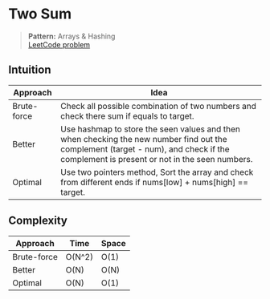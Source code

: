 # Two Sum

> **Pattern:** Arrays & Hashing  
> [LeetCode problem](https://leetcode.com/problems/two-sum/)

## Intuition

| Approach | Idea |
|----------|------|
| Brute-force | Check all possible combination of two numbers and check there sum if equals to target.|
| Better | Use hashmap to store the seen values and then when checking the new number find out the complement (target - num),  and check if the complement is present or not in the seen numbers.|
| Optimal | Use two pointers method, Sort the array and check from different ends if nums[low] + nums[high] == target.|

## Complexity

| Approach  | Time | Space |
|-----------|------|-------|
| Brute-force | O(N^2) | O(1) |
| Better | O(N) | O(N) |
| Optimal | O(N) | O(1) |

